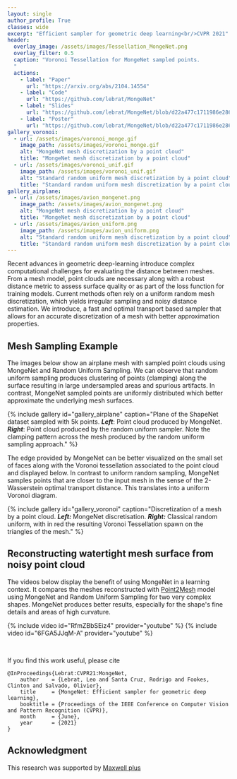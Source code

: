 ```yaml
---
layout: single
author_profile: True
classes: wide
excerpt: "Efficient sampler for geometric deep learning<br/>CVPR 2021"
header:
  overlay_image: /assets/images/Tessellation_MongeNet.png
  overlay_filter: 0.5
  caption: "Voronoi Tessellation for MongeNet sampled points.
  "
  actions:
    - label: "Paper"
      url: "https://arxiv.org/abs/2104.14554"
    - label: "Code"
      url: "https://github.com/lebrat/MongeNet"
    - label: "Slides"
      url: "https://github.com/lebrat/MongeNet/blob/d22a477c1711986e286966355ef6fa593aecd815/docs/assets/pdf/MongeNet_slides.pdf"
    - label: "Poster"
      url: "https://github.com/lebrat/MongeNet/blob/d22a477c1711986e286966355ef6fa593aecd815/docs/assets/pdf/MongeNet_poster.pdf"
gallery_voronoi:
  - url: /assets/images/voronoi_monge.gif
    image_path: /assets/images/voronoi_monge.gif
    alt: "MongeNet mesh discretization by a point cloud"
    title: "MongeNet mesh discretization by a point cloud"
  - url: /assets/images/voronoi_unif.gif
    image_path: /assets/images/voronoi_unif.gif
    alt: "Standard random uniform mesh discretization by a point cloud"
    title: "Standard random uniform mesh discretization by a point cloud" 
gallery_airplane:
  - url: /assets/images/avion_mongenet.png
    image_path: /assets/images/avion_mongenet.png
    alt: "MongeNet mesh discretization by a point cloud"
    title: "MongeNet mesh discretization by a point cloud"
  - url: /assets/images/avion_uniform.png
    image_path: /assets/images/avion_uniform.png
    alt: "Standard random uniform mesh discretization by a point cloud"
    title: "Standard random uniform mesh discretization by a point cloud" 
---
```



Recent advances in geometric deep-learning introduce complex computational challenges for evaluating the distance between meshes. From a mesh model, point clouds are necessary along with a robust distance metric to assess surface quality or as part of the loss function for training models. Current methods often rely on a uniform random mesh discretization, which yields irregular sampling and noisy distance estimation. We introduce, a fast and optimal transport based sampler that allows for an accurate discretization of a mesh with better approximation properties.


## Mesh Sampling Example

The images below show an airplane mesh with sampled point clouds using MongeNet and Random Uniform Sampling. We can observe that random uniform sampling produces clustering of points (clamping) along the surface resulting in large undersampled areas and spurious artifacts. In contrast, MongeNet sampled points are uniformly distributed which better approximate the underlying mesh surfaces.

{% include gallery id="gallery_airplane" caption="Plane of the ShapeNet dataset sampled with 5k points. ***Left***: Point cloud produced by MongeNet. ***Right***: Point cloud produced by the random uniform sampler. Note the clamping pattern across the mesh produced by the random uniform sampling approach." %}

The edge provided by MongeNet can be better visualized on the small set of faces along with the Voronoi tessellation associated to the point cloud and displayed below. In contrast to uniform random sampling, MongeNet samples points that are closer to the input mesh in the sense of the 2-Wasserstein optimal transport distance. This translates into a uniform Voronoi diagram.

{% include gallery id="gallery_voronoi" caption="Discretization of a mesh by a point cloud. ***Left:*** MongeNet discretisation. ***Right:*** Classical random uniform, with in red the resulting Voronoi Tessellation spawn on the triangles of the mesh." %}


## Reconstructing watertight mesh surface from noisy point cloud 

The videos below display the benefit of using MongeNet in a learning context. It compares the meshes reconstructed with [Point2Mesh](https://ranahanocka.github.io/point2mesh/) model using MongeNet and Random Uniform Sampling for two very complex shapes. MongeNet produces better results, especially for the shape's fine details and areas of high curvature.

{% include video id="RfmZBbSEiz4" provider="youtube" %}
{% include video id="6FGA5JJqM-A" provider="youtube" %}

<br/>

If you find this work useful, please cite
```
@InProceedings{Lebrat:CVPR21:MongeNet,
    author    = {Lebrat, Leo and Santa Cruz, Rodrigo and Fookes, Clinton and Salvado, Olivier},
    title     = {MongeNet: Efficient sampler for geometric deep learning},
    booktitle = {Proceedings of the IEEE Conference on Computer Vision and Pattern Recognition (CVPR)},
    month     = {June},
    year      = {2021}
}
```

## Acknowledgment 
This research was supported by [Maxwell plus](https://maxwellplus.com/)
